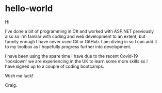 # hello-world

Hi

I've done a bit of programming in C# and worked with ASP.NET previously also so I'm familar with coding and web development to an extent, but funnily enough I have never used Git or GitHub. I am diving in so I can add it to my toolbox as I hopefully progress further into development.

I have been using the spare time I have due to the recent Covid-19 'lockdown' we are experiencing in the UK to learn some more skills so I have signed up to a couple of coding bootcamps.

Wish me luck!

Craig.
